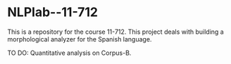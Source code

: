 NLPlab--11-712
==============

This is a repository for the course 11-712. This project deals with building a morphological analyzer for the Spanish language.

TO DO:
Quantitative analysis on Corpus-B.
